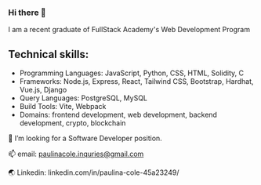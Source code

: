 ### Hi there 👋

I am a recent graduate of FullStack Academy's Web Development Program

## Technical skills:
- Programming Languages: JavaScript, Python, CSS,  HTML,  Solidity, C
- Frameworks:  Node.js, Express, React, Tailwind CSS, Bootstrap, Hardhat, Vue.js, Django
- Query Languages:  PostgreSQL, MySQL 
- Build Tools:  Vite, Webpack
- Domains:  frontend development, web development, backend development,  crypto, blockchain

💼 I’m looking for a Software Developer position.

📫 email: paulinacole.inquries@gmail.com

🌏 Linkedin: linkedin.com/in/paulina-cole-45a23249/ 
